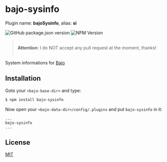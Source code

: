 # bajo-sysinfo

Plugin name: **bajoSysinfo**, alias: **si**

![GitHub package.json version](https://img.shields.io/github/package-json/v/ardhi/bajo-sysinfo) ![NPM Version](https://img.shields.io/npm/v/bajo-sysinfo)

> <br />**Attention**: I do NOT accept any pull request at the moment, thanks!<br /><br />

System informations for [Bajo](https://github.com/ardhi/bajo)

## Installation

Goto your ```<bajo-base-dir>``` and type:

```bash
$ npm install bajo-sysinfo
```

Now open your ```<bajo-data-dir>/config/.plugins``` and put ```bajo-sysinfo``` in it:

```
...
bajo-sysinfo
...
```

## License

[MIT](LICENSE)